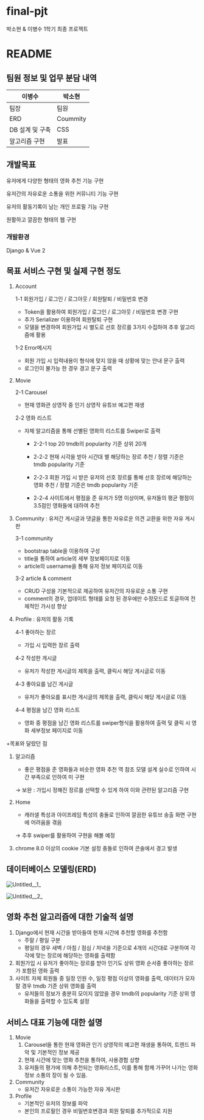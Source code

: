 # final-pjt

박소현  & 이병수 1학기 최종 프로젝트

# README

## 팀원 정보 및 업무 분담 내역

| 이병수          | 박소현   |
| --------------- | -------- |
| 팀장            | 팀원     |
| ERD             | Coummity |
| DB 설계 및 구축 | CSS      |
| 알고리즘 구현   | 발표     |



## 개발목표

유저에게 다양한 형태의 영화 추천 기능 구현

유저간의 자유로운 소통을 위한 커뮤니티 기능 구현

유저의 활동기록이 남는 개인 프로필 기능 구현

원활하고 깔끔한 형태의 웹 구현

### 개발환경

Django & Vue 2



## 목표 서비스 구현 및 실제 구현 정도

1. Account

   1-1 회원가입 / 로그인 / 로그아웃 / 회원탈퇴 / 비밀번호 변경

   - Token을 활용하여 회원가입 / 로그인 / 로그아웃 / 비밀번호 변경 구현
   - 추가 Serializer 이용하여 회원탈퇴 구현
   - 모델을 변경하여 회원가입 시 별도로 선호 장르를 3가지 수집하여 추후 알고리즘에 활용

   1-2 Error메시지

   - 회원 가입 시 입력내용이 형식에 맞지 않을 때 상황에 맞는 안내 문구 출력
   - 로그인이 불가능 한 경우 경고 문구 출력

2. Movie

   2-1 Carousel

   - 현재 영화관 상영작 중 인기 상영작 유튜브 예고편 재생

   2-2 영화 리스트

   - 자체 알고리즘을 통해 선별된 영화의 리스트를 Swiper로 출력

     * 2-2-1 top 20 tmdb의 popularity 기준 상위 20개

     * 2-2-2 현재 시각을 받아 시간대 별 해당하는 장르 추천 / 정렬 기준은 tmdb popularity 기준

     * 2-2-3 회원 가입 시 받은 유저의 선호 장르를 통해 선호 장르에 해당하는 영화 추천 / 정렬 기준은 tmdb popularity 기준

     * 2-2-4 사이트에서 평점을 준 유저가 5명 이상이며, 유저들의 평균 평점이 3.5점인 영화들에 대하여 추천

3. Community : 유저간 게시글과 댓글을 통한 자유로운 의견 교환을 위한 자유 게시판

   3-1 community

   - bootstrap table을 이용하여 구성
   - title을 통하여 article의 세부 정보페이지로 이동
   - article의 username을 통해 유저 정보 페이지로 이동

   3-2 article & comment

   - CRUD 구성을 기본적으로 제공하여 유저간의 자유로운 소통 구현
   - comment의 경우, 업데이트 형태를 요청 된 경우에만 수정모드로 토글하여 전체적인 가시성 향상

4. Profile :  유저의 활동 기록

   4-1 좋아하는 장르

   - 가입 시 입력한 장르 출력

   4-2 작성한 게시글

   - 유저가 작성한 게시글의 제목을 출력, 클릭시 해당 게시글로 이동

   4-3 좋아요를 남긴 게시글

   - 유저가 좋아요를 표시한 게시글의 제목을 출력, 클릭시 해당 게시글로 이동

   4-4 평점을 남긴 영화 리스트

   - 영화 중 평점을 남긴 영화 리스트를 swiper형식을 활용하여 출력 및  클릭 시 영화 세부정보 페이지로 이동

+목표와 달랐던 점

1. 알고리즘

   - 좋은 평점을 준 영화들과 비슷한 영화 추천 역 참조 모델 설계 실수로 인하여 시간 부족으로 인하여 미 구현

   → 보완 : 가입시 정해진 장르를 선택할 수 있게 하여 이와 관련된 알고리즘 구현

2. Home

   - 캐러샐 특성과 아이프레임 특성의 충돌로 인하여 깔끔한 유튜브 송출 화면 구현에 어려움을 겪음

   → 추후 swiper를 활용하여 구현을 해볼 예정

3. chrome 8.0 이상의 cookie 기본 설정 충돌로 인하여 콘솔에서 경고 발생

## 데이터베이스 모델링(ERD)

![Untitled__1_](/uploads/50eddeb0bdb47e4fc769b40956557674/Untitled__1_.png)

![Untitled__2_](/uploads/cfeaa5aeb0db9bc8f3e074a55f1d2d55/Untitled__2_.png)

## 영화 추천 알고리즘에 대한 기술적 설명

1. Django에서 현재 시간을 받아들여 현재 시간에 추천할 영화를 추천함 
   * 주말 / 평일 구분
   * 평일의 경우 새벽 / 아침 / 점심 / 저녁을 기준으로 4개의 시간대로 구분하여 각각에 맞는 장르에 해당하는 영화를 출력함
2. 회원가입 시 유저가 좋아하는 장르를 받아 인기도 상위 영화 순서중 좋아하는 장르가 포함된 영화 출력
3. 사이트 자체 회원들 중 일정 인원 수, 일정 평점 이상의 영화를 출력, 데이터가 모자랄 경우 tmdb 기준 상위 영화를 출력
   * 유저들의 정보가 충분히 모이지 않았을 경우 tmdb의 popularity 기준 상위 영화들을 출력할 수 있도록 설정

## 서비스 대표 기능에 대한 설명

1. Movie
   1. Carousel을 통한 현재 영화관 인기 상영작의 예고편 재생을 통하여,  트렌드 파악 및 기본적인 정보 제공
   2. 현재 시간에 맞는 영화 추천을 통하여, 사용경험 상향
   3. 유저들의 평가에 의해 추천되는 영화리스트, 이를 통해 함께 가꾸어 나가는 영화 정보 소통의 장이 될 수 있음.
2. Community
   * 유저간 자유로운 소통이 가능한 자유 게시판
3. Profile
   * 기본적인 유저의 정보를 파악
   * 본인의 프로필인 경우 비밀번호변경과 회원 탈퇴를 추가적으로 지원

